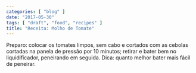 ```yaml
---
categories: [ "blog" ]
date: "2017-05-30"
tags: [ "draft", "food", "recipes" ]
title: "Receita: Molho de Tomate"
---
```

Preparo: colocar os tomates limpos, sem cabo e cortados com as cebolas
cortadas na panela de pressão por 10 minutos; retirar e bater bem no
liquidificador, peneirando em seguida. Dica: quanto melhor bater mais
fácil de peneirar.
